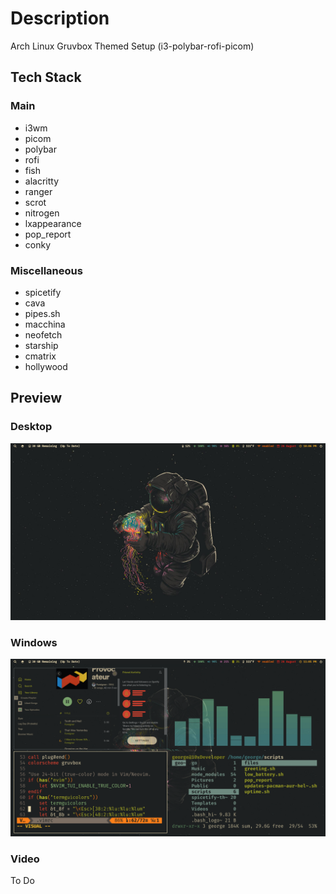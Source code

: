 # Description
Arch Linux Gruvbox Themed Setup (i3-polybar-rofi-picom)

## Tech Stack
### Main
- i3wm
- picom
- polybar
- rofi
- fish
- alacritty
- ranger
- scrot
- nitrogen
- lxappearance
- pop_report
- conky 
### Miscellaneous
- spicetify
- cava
- pipes.sh
- macchina
- neofetch
- starship
- cmatrix
- hollywood

## Preview
### Desktop
![Alt text](./preview/Screenshot_2022-08-26-26_1920x1080.png?raw=true "Screenshot 1")
### Windows
![Alt text](./preview/Screenshot_2022-08-26-15_1920x1080.png?raw=true "Screenshot 2")
### Video
To Do
